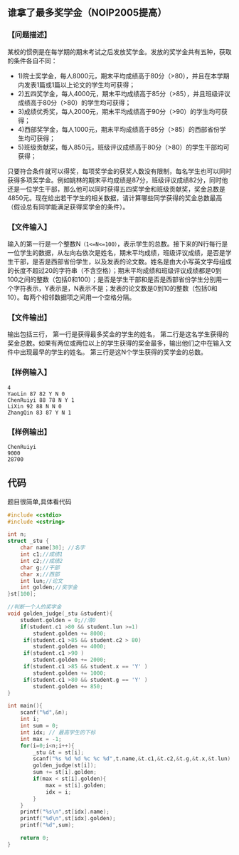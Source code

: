 ## 谁拿了最多奖学金（NOIP2005提高）

### 【问题描述】
某校的惯例是在每学期的期末考试之后发放奖学金。发放的奖学金共有五种，获取的条件各自不同：

 - 1)院士奖学金，每人8000元，期末平均成绩高于80分（>80），并且在本学期内发表1篇或1篇以上论文的学生均可获得；
 - 2)五四奖学金，每人4000元，期末平均成绩高于85分（>85），并且班级评议成绩高于80分（>80）的学生均可获得；
 - 3)成绩优秀奖，每人2000元，期末平均成绩高于90分（>90）的学生均可获得；
 - 4)西部奖学金，每人1000元，期末平均成绩高于85分（>85）的西部省份学生均可获得；
 - 5)班级贡献奖，每人850元，班级评议成绩高于80分（>80）的学生干部均可获得；

只要符合条件就可以得奖，每项奖学金的获奖人数没有限制，每名学生也可以同时获得多项奖学金。例如姚林的期末平均成绩是87分，班级评议成绩82分，同时他还是一位学生干部，那么他可以同时获得五四奖学金和班级贡献奖，奖金总数是4850元。现在给出若干学生的相关数据，请计算哪些同学获得的奖金总数最高（假设总有同学能满足获得奖学金的条件）。

### 【文件输入】

输入的第一行是一个整数N`（1<=N<=100）`，表示学生的总数。接下来的N行每行是一位学生的数据，从左向右依次是姓名，期末平均成绩，班级评议成绩，是否是学生干部，是否是西部省份学生，以及发表的论文数。姓名是由大小写英文字母组成的长度不超过20的字符串（不含空格）；期末平均成绩和班级评议成绩都是0到100之间的整数（包括0和100）；是否是学生干部和是否是西部省份学生分别用一个字符表示，Y表示是，N表示不是；发表的论文数是0到10的整数（包括0和10）。每两个相邻数据项之间用一个空格分隔。

### 【文件输出】

输出包括三行，
第一行是获得最多奖金的学生的姓名，
第二行是这名学生获得的奖金总数。如果有两位或两位以上的学生获得的奖金最多，输出他们之中在输入文件中出现最早的学生的姓名。
第三行是这N个学生获得的奖学金的总数。

### 【样例输入】

```
4
YaoLin 87 82 Y N 0
ChenRuiyi 88 78 N Y 1
LiXin 92 88 N N 0
ZhangQin 83 87 Y N 1
```

### 【样例输出】

```
ChenRuiyi
9000
28700
```

## 代码

题目很简单,具体看代码

```c
#include <cstdio>
#include <cstring>

int n;
struct _stu {
    char name[30]; //名字
    int c1;//成绩1
    int c2;//成绩2
    char g;//干部
    char x;//西部
    int lun;//论文
    int golden;//奖学金
}st[100];

//判断一个人的奖学金
void golden_judge(_stu &student){
    student.golden = 0;//清0
    if(student.c1 >80 && student.lun >=1)
        student.golden += 8000;
     if(student.c1 >85 && student.c2 > 80)
        student.golden += 4000;
     if(student.c1 >90 )
        student.golden += 2000;
     if(student.c1 >85 && student.x == 'Y' )
        student.golden += 1000;
     if(student.c1 >80 && student.g == 'Y' )
        student.golden += 850;
}

int main(){
    scanf("%d",&n);
    int i;
    int sum = 0;
    int idx; // 最高学生的下标
    int max = -1;
    for(i=0;i<n;i++){
        _stu &t = st[i];
        scanf("%s %d %d %c %c %d",t.name,&t.c1,&t.c2,&t.g,&t.x,&t.lun);
        golden_judge(st[i]);
        sum += st[i].golden;
        if(max < st[i].golden){
            max = st[i].golden;
            idx = i;
        }
    }
    printf("%s\n",st[idx].name);
    printf("%d\n",st[idx].golden);
    printf("%d",sum);

    return 0;
}
```

